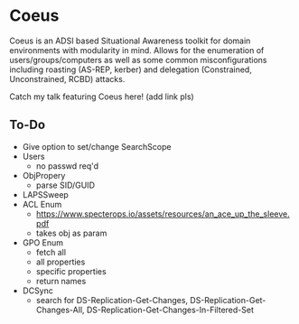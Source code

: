 # Coeus

Coeus is an ADSI based Situational Awareness toolkit for domain environments with modularity in mind. Allows for the enumeration of users/groups/computers as well as some common misconfigurations including roasting (AS-REP, kerber) and delegation (Constrained, Unconstrained, RCBD) attacks.

Catch my talk featuring Coeus here! (add link pls)

## To-Do
* Give option to set/change SearchScope 
* Users
  * no passwd req'd 
* ObjPropery
  * parse SID/GUID
* LAPSSweep
* ACL Enum
  * https://www.specterops.io/assets/resources/an_ace_up_the_sleeve.pdf 
  * takes obj as param 
* GPO Enum
  * fetch all
  * all properties
  * specific properties
  * return names     
* DCSync
  * search for DS-Replication-Get-Changes, DS-Replication-Get-Changes-All, DS-Replication-Get-Changes-In-Filtered-Set  
